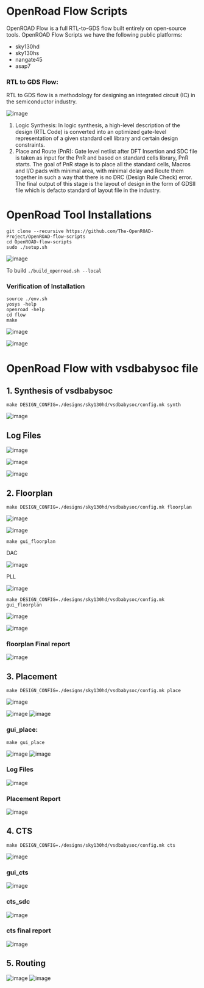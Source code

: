 # OpenRoad Flow Scripts

OpenROAD Flow is a full RTL-to-GDS flow built entirely on open-source tools. 
OpenROAD Flow Scripts we have the following public platforms:

- sky130hd
- sky130hs
- nangate45
- asap7
### RTL to GDS Flow:

 RTL to GDS flow is a methodology for designing an integrated circuit (IC) in the semiconductor industry. 

![image](https://github.com/user-attachments/assets/f2715266-6607-44ac-9fc7-8d8ba0c4b7f6)
1. Logic Synthesis:  In logic synthesis, a high-level description of the design (RTL Code) is converted into an optimized gate-level representation of a given standard cell library and certain design constraints.<br>
2. Place and Route (PnR): Gate level netlist after DFT Insertion and SDC file is taken as input for the PnR and based on standard cells library, PnR starts. The goal of PnR stage is to place all the standard cells, Macros and I/O pads with minimal area, with minimal delay and Route them together in such a way that there is no DRC (Design Rule Check) error. The final output of this stage is the layout of design in the form of GDSII file which is defacto standard of layout file in the industry. <br>

# OpenRoad Tool Installations
```
git clone --recursive https://github.com/The-OpenROAD-Project/OpenROAD-flow-scripts
cd OpenROAD-flow-scripts
sudo ./setup.sh
```
![image](https://github.com/user-attachments/assets/b9447b95-e852-4b36-b058-66f6747e1d95)

To build
` ./build_openroad.sh --local `

### Verification of Installation

```
source ./env.sh
yosys -help
openroad -help
cd flow
make
```

![image](https://github.com/user-attachments/assets/cef5f364-7fcc-4e19-a3b6-fb9319713fd5)

![image](https://github.com/user-attachments/assets/08776748-eacb-4a09-8a54-7bcf7f56cec7)

# OpenRoad Flow  with vsdbabysoc file
## 1. Synthesis of vsdbabysoc
```
make DESIGN_CONFIG=./designs/sky130hd/vsdbabysoc/config.mk synth

```
![image](https://github.com/user-attachments/assets/f702ee9f-fb34-4c62-9e14-4e514e43e373)
## Log Files

![image](https://github.com/user-attachments/assets/3ac0dee4-5c08-4bb5-a293-fb0d2535f2b5)

![image](https://github.com/user-attachments/assets/64a953b5-3d1f-4305-90c5-80a5b9d41555)

![image](https://github.com/user-attachments/assets/4783a64d-d04d-489b-9a8e-cfe0d381bd02)


## 2. Floorplan

```
make DESIGN_CONFIG=./designs/sky130hd/vsdbabysoc/config.mk floorplan

```

![image](https://github.com/user-attachments/assets/8d15785f-76f0-4011-8aa0-25431c91eadc)

![image](https://github.com/user-attachments/assets/e5fcfa1c-777d-4ea4-8de2-87a5347a54b2)


```
make gui_floorplan
```
DAC
<br>

![image](https://github.com/user-attachments/assets/2409697a-e6f2-4ac1-b5e9-3a0c929ad205)

PLL
<br>


![image](https://github.com/user-attachments/assets/a1e798d5-a2c3-4e73-86a1-2318ad9effbd)

```
make DESIGN_CONFIG=./designs/sky130hd/vsdbabysoc/config.mk gui_floorplan
```

![image](https://github.com/user-attachments/assets/5d6d0555-d27f-493c-b34b-28b1d720312f)

![image](https://github.com/user-attachments/assets/f7fb39a4-b7f3-47ed-a2f4-8b76afba8a1f)

### floorplan Final report
![image](https://github.com/user-attachments/assets/6ff40c10-7b1c-4c66-a556-ebacb5fa6744)


## 3. Placement
```
make DESIGN_CONFIG=./designs/sky130hd/vsdbabysoc/config.mk place

```

![image](https://github.com/user-attachments/assets/01d6719e-2294-4efe-b5db-f809879613ec)


![image](https://github.com/user-attachments/assets/eb729b62-a8a7-4adf-acd3-71da7493ab88)
![image](https://github.com/user-attachments/assets/8043c9a8-a0db-4ebd-b4dd-c67d44ce5104)


### gui_place:
```
make gui_place
```

![image](https://github.com/user-attachments/assets/6e67529b-ae30-4ccf-9851-9fd6aa9368cd)
![image](https://github.com/user-attachments/assets/21aaaacc-c49f-4e5c-bd1a-466f09789d91)

### Log Files

![image](https://github.com/user-attachments/assets/ecfc6f50-9604-4c6e-ad48-c64b0c771718)
### Placement Report
![image](https://github.com/user-attachments/assets/9c2702cb-c0e1-47b5-987d-4249579a88b6)

## 4. CTS
```
make DESIGN_CONFIG=./designs/sky130hd/vsdbabysoc/config.mk cts

```
![image](https://github.com/user-attachments/assets/f8cb76f7-cb04-4243-990e-63ff7160a394)
### gui_cts
![image](https://github.com/user-attachments/assets/f4651c51-7f72-4218-b57c-b528a2659239)

### cts_sdc
![image](https://github.com/user-attachments/assets/40b28ef3-492d-478d-82c5-58e57ddff834)
### cts final report
![image](https://github.com/user-attachments/assets/b4569206-23a1-46f9-ac34-7ff02864ff48)


## 5. Routing
![image](https://github.com/user-attachments/assets/5c528a9f-3ed8-47b3-9fd8-696ba5c0d27d)
![image](https://github.com/user-attachments/assets/e7528008-ebb7-426f-bae1-91d60190aab3)


